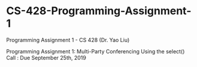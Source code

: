 # CS-428-Programming-Assignment-1
Programming Assignment 1 - CS 428 (Dr. Yao Liu)

Programming Assignment 1: Multi-Party Conferencing Using the select() Call : Due September 25th, 2019


